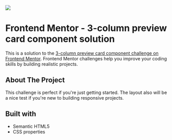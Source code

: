 <img src="https://user-images.githubusercontent.com/103554466/208567512-ce65e37f-a3bf-4389-8d25-55df8c1c703c.png"></img>

# Frontend Mentor - 3-column preview card component solution

This is a solution to the [3-column preview card component challenge on Frontend Mentor](https://www.frontendmentor.io/challenges/3column-preview-card-component-pH92eAR2-). Frontend Mentor challenges help you improve your coding skills by building realistic projects. 

## About The Project

<p>This challenge is perfect if you're just getting started. The layout also will be a nice test if you're new to building responsive projects.</p>

## Built with 

- Semantic HTML5
- CSS properties